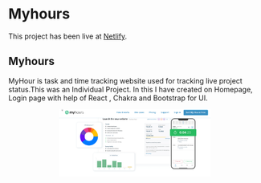 
# Myhours

This project has been live at [Netlify](https://gowtham-chokkalingam-makes-great-sites.netlify.app/).

## Myhours

MyHour is task and time tracking website used for tracking live project status.This was an Individual Project. In this I have created on Homepage, Login page with help of React , Chakra and Bootstrap for UI.

<div align="center"> 
<img align="center"  width="60%" height="60%" src="src/asset/../assest/myhours.png" height="175px"/>
</div>
